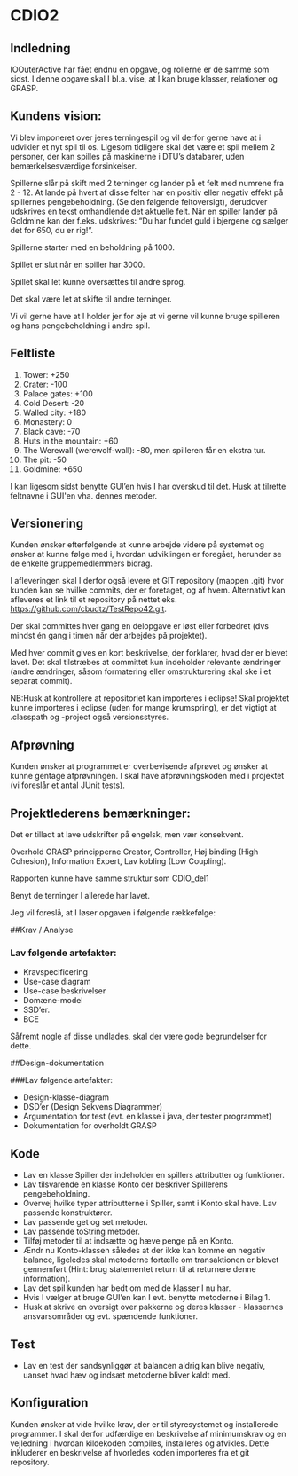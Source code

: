 # CDIO2

## Indledning
IOOuterActive har fået endnu en opgave, og rollerne er de samme som sidst. I denne opgave skal I bl.a. vise, at I kan bruge klasser, relationer og GRASP.

## Kundens vision:
Vi blev imponeret over jeres terningespil og vil derfor gerne have at i udvikler et nyt spil til os. Ligesom tidligere skal det være et spil mellem 2 personer, der kan spilles på maskinerne i DTU’s databarer, uden bemærkelsesværdige forsinkelser.


Spillerne slår på skift med 2 terninger og lander på et felt med numrene fra 2 - 12. At lande på hvert af disse felter har en positiv eller negativ effekt på spillernes pengebeholdning. (Se den følgende feltoversigt), derudover udskrives en tekst omhandlende det aktuelle felt. Når en spiller lander på Goldmine kan der f.eks. udskrives: “Du har fundet guld i bjergene og sælger det for 650, du er rig!”.

Spillerne starter med en beholdning på 1000.

Spillet er slut når en spiller har 3000.

Spillet skal let kunne oversættes til andre sprog.

Det skal være let at skifte til andre terninger.

Vi vil gerne have at I holder jer for øje at vi gerne vil kunne bruge spilleren og hans pengebeholdning i andre spil.

## Feltliste
1. Tower: +250
2. Crater: -100
3. Palace gates: +100
4. Cold Desert: -20
5. Walled city: +180
6. Monastery: 0
7. Black cave: -70
8. Huts in the mountain:	+60
9. The Werewall (werewolf-wall): -80, men spilleren får en ekstra tur.
10. The pit: -50
11. Goldmine: +650


I kan ligesom sidst benytte GUI’en hvis I har overskud til det. Husk at tilrette feltnavne i GUI'en vha. dennes metoder.

## Versionering
Kunden ønsker efterfølgende at kunne arbejde videre på systemet og ønsker at kunne følge med i, hvordan udviklingen er foregået, herunder se de enkelte gruppemedlemmers bidrag. 


I afleveringen skal I derfor også levere et GIT repository (mappen .git) hvor kunden kan se hvilke commits, der er foretaget, og af hvem. Alternativt kan afleveres et link til et repository på nettet eks. https://github.com/cbudtz/TestRepo42.git. 

Der skal committes hver gang en delopgave er løst eller forbedret (dvs mindst én gang i timen når der arbejdes på projektet). 

Med hver commit gives en kort beskrivelse, der forklarer, hvad der er blevet lavet. Det skal tilstræbes at committet kun indeholder relevante ændringer (andre ændringer, såsom formatering eller omstrukturering skal ske i et separat commit).

NB:Husk at kontrollere at repositoriet kan importeres i eclipse! Skal projektet kunne importeres i eclipse (uden for mange krumspring), er det vigtigt at .classpath og -project også versionsstyres.

## Afprøvning
Kunden ønsker at programmet er overbevisende afprøvet og ønsker at kunne gentage afprøvningen. 
I skal have afprøvningskoden med i projektet (vi foreslår et antal JUnit tests).

## Projektlederens bemærkninger:
Det er tilladt at lave udskrifter på engelsk, men vær konsekvent. 

Overhold GRASP principperne Creator, Controller, Høj binding (High Cohesion), Information Expert, Lav kobling (Low Coupling).

Rapporten kunne have samme struktur som CDIO_del1

Benyt de terninger I allerede har lavet.

Jeg vil foreslå, at I løser opgaven i følgende rækkefølge:

##Krav / Analyse

### Lav følgende artefakter:

* Kravspecificering
* Use-case diagram
* Use-case beskrivelser
* Domæne-model
* SSD’er.
* BCE

Såfremt nogle af disse undlades, skal der være gode begrundelser for dette.

##Design-dokumentation

###Lav følgende artefakter:

* Design-klasse-diagram
* DSD’er (Design Sekvens Diagrammer)
* Argumentation for test (evt. en klasse i java, der tester programmet)
* Dokumentation for overholdt GRASP

## Kode 
* Lav en klasse Spiller der indeholder en spillers attributter og funktioner.
* Lav tilsvarende en klasse Konto der beskriver Spillerens pengebeholdning.
* Overvej hvilke typer attributterne i Spiller, samt i Konto skal have. Lav passende konstruktører.
* Lav passende get og set metoder.
* Lav passende toString metoder.
* Tilføj metoder til at indsætte og hæve penge på en Konto.
* Ændr nu Konto-klassen således at der ikke kan komme en negativ balance, ligeledes skal metoderne fortælle om transaktionen er blevet gennemført (Hint: brug statementet return til at returnere denne information).
* Lav det spil kunden har bedt om med de klasser I nu har.
* Hvis I vælger at bruge GUI’en kan I evt. benytte metoderne i Bilag 1.
* Husk at skrive en oversigt over pakkerne og deres klasser - klassernes ansvarsområder og evt. spændende funktioner. 

## Test
* Lav en test der sandsynliggør at balancen aldrig kan blive negativ, uanset hvad hæv og indsæt metoderne bliver kaldt med.

## Konfiguration
Kunden ønsker at vide hvilke krav, der er til styresystemet og installerede programmer. 
I skal derfor udfærdige en beskrivelse af minimumskrav og en vejledning i hvordan kildekoden compiles, installeres og afvikles. Dette inkluderer en beskrivelse af hvorledes koden importeres fra et git repository.
